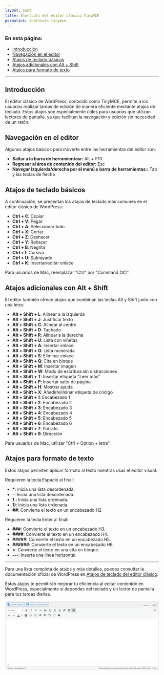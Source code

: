 ```yaml
---
layout: post
title: Shortcuts del editor clásico TinyMCE
permalink: shortcuts-tinymce
---
```


### En esta página:

- [Introducción](#introducción)
- [Navegación en el editor](#navegación-en-el-editor)
- [Atajos de teclado básicos](#atajos-de-teclado-básicos)
- [Atajos adicionales con Alt + Shift](#atajos-adicionales-con-alt--shift)
- [Atajos para formato de texto](#atajos-para-formato-de-texto)

---

## Introducción

El editor clásico de WordPress, conocido como TinyMCE, permite a los usuarios realizar tareas de edición de manera eficiente mediante atajos de teclado. Estos atajos son especialmente útiles para usuarios que utilizan lectores de pantalla, ya que facilitan la navegación y edición sin necesidad de un ratón.

## Navegación en el editor

Algunos atajos básicos para moverte entre las herramientas del editor son:

- **Saltar a la barra de herramientasr:** Alt + F10  
- **Regresar al área de contenido del editor:** Esc  
- **Navegar izquierda/derecha por el menú o barra de herramientas::** Tab y las teclas de flecha  


## Atajos de teclado básicos

A continuación, se presentan los atajos de teclado más comunes en el editor clásico de WordPress:

- **Ctrl + C**: Copiar
- **Ctrl + V**: Pegar
- **Ctrl + A**: Seleccionar todo
- **Ctrl + X**: Cortar
- **Ctrl + Z**: Deshacer
- **Ctrl + Y**: Rehacer
- **Ctrl + B**: Negrita
- **Ctrl + I**: Cursiva
- **Ctrl + U**: Subrayado
- **Ctrl + K**: Insertar/editar enlace

Para usuarios de Mac, reemplazar "Ctrl" por "Command (⌘)".

## Atajos adicionales con Alt + Shift

El editor también ofrece atajos que combinan las teclas Alt y Shift junto con una letra:

- **Alt + Shift + L**: Alinear a la izquierda
- **Alt + Shift + J**: Justificar texto
- **Alt + Shift + C**: Alinear al centro
- **Alt + Shift + D**: Tachado
- **Alt + Shift + R**: Alinear a la derecha
- **Alt + Shift + U**: Lista con viñetas
- **Alt + Shift + A**: Insertar enlace
- **Alt + Shift + O**: Lista numerada
- **Alt + Shift + S**: Eliminar enlace
- **Alt + Shift + Q**: Cita en bloque
- **Alt + Shift + M**: Insertar imagen
- **Alt + Shift + W**: Modo de escritura sin distracciones
- **Alt + Shift + T**: Insertar etiqueta "Leer más"
- **Alt + Shift + P**: Insertar salto de página
- **Alt + Shift + H**: Mostrar ayuda
- **Alt + Shift + X**: Añadir/eliminar etiqueta de código
- **Alt + Shift + 1**: Encabezado 1
- **Alt + Shift + 2**: Encabezado 2
- **Alt + Shift + 3**: Encabezado 3
- **Alt + Shift + 4**: Encabezado 4
- **Alt + Shift + 5**: Encabezado 5
- **Alt + Shift + 6**: Encabezado 6
- **Alt + Shift + 7**: Parrafo
- **Alt + Shift + 9**: Dirección

Para usuarios de Mac, utilizar "Ctrl + Option + letra".

## Atajos para formato de texto

Estos atajos permiten aplicar formato al texto mientras usas el editor visual:

Requieren la tecla Espacio al final:

- **\***: Inicia una lista desordenada.
- **-**: Inicia una lista desordenada.
- **1.**: Inicia una lista ordenada.
- **1)**: Inicia una lista ordenada.
- **##**: Convierte el texto en un encabezado H2 

Requieren la tecla Enter al final:

- **###**: Convierte el texto en un encabezado H3.
- **####**: Convierte el texto en un encabezado H4.
- **#####**: Convierte el texto en un encabezado H5.
- **######**: Convierte el texto en un encabezado H6.
- **>**: Convierte el texto en una cita en bloque.
- **---**: Inserta una línea horizontal.

---

Para una lista completa de atajos y más detalles, puedes consultar la documentación oficial de WordPress en [Atajos de teclado del editor clásico](https://wordpress.org/documentation/article/keyboard-shortcuts-classic-editor/).

Estos atajos te permitirán mejorar tu eficiencia al editar contenido en WordPress, especialmente si dependes del teclado y un lector de pantalla para tus tareas diarias.

![Captura de pantalla del editor de texto TinyMCE.](images/shortcuts-tinymce.png)
